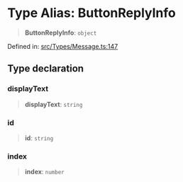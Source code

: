 # Type Alias: ButtonReplyInfo

> **ButtonReplyInfo**: `object`

Defined in: [src/Types/Message.ts:147](https://github.com/Fokusdotid/bail/blob/3856b89f13bbe82f2e10396a28cd4ef2089de845/src/Types/Message.ts#L147)

## Type declaration

### displayText

> **displayText**: `string`

### id

> **id**: `string`

### index

> **index**: `number`

